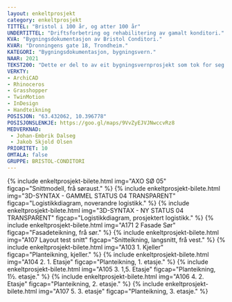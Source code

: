 ```yaml
---
layout: enkeltprosjekt
category: enkeltprosjekt
TITTEL: "Bristol i 100 år, og atter 100 år"
UNDERTITTEL: "Driftsforbetring og rehabilitering av gamalt konditori."
KVA: "Bygningsdokumentasjon av Bristol Conditori."
KVAR: "Dronningens gate 18, Trondheim."
KATEGORI: "Bygningsdokumentasjon, bygningsvern."
NAAR: 2021
TEKST200: "Dette er del to av eit bygningsvernprosjekt som tok for seg Bristol Conditori i Trondheim. I prosjektet har vi identifisert kva som er verneverdig og ikkje. Konklusjonen av vurderinga er at sjølve drifta av konditoriet er det mest unike med Bristol Conditori, då den same familien har halde på i nær 100 år. Vi ynskte å gjere det mogleg for dei å fortsetje dette, og gje dei fleire bein å stå på for å sikre seg til framtida. <br> <br> For at bygningen skal kunne nyttast i dag er ikkje logistikken haldbar slik han er no. Drifta utnyttar heller ikkje plassen som er tilgjengeleg, ho ber preg av at ein aldri har hatt plassmangel. Vi har forsøkt tilbakeføre mykje av det utvendige for å gje huset ein finare fasade og vise ein større respekt for den tradisjonelle trebusetnaden i Trondheim. <br> <br> Konditoriet har no betre produksjonslokale, og kan nytte dette i eigen produksjon. Bristol Conditori har i dette prosjektet fått universelt utforma publikumslokale, det kan ta i mot større samankomstar, kafégjestar og studentar, frukostsvoltne bebuarar og kakespisarar, med fleire til. Det er forsøkt modernisert, men har halde på karakterberande kvalitetar."
VERKTY:
- ArchiCAD
- Rhinoceros
- Grasshopper
- TwinMotion
- InDesign
- Handteikning
POSISJON: "63.432062, 10.396778"
POSISJONSLENKJE: https://goo.gl/maps/9VvZyEJVJNwccvRz8
MEDVERKNAD: 
 - Johan-Embrik Dalseg
 - Jakob Skjold Olsen
PRIORITET: 10
OMTALA: false
GRUPPE: BRISTOL-CONDITORI
---
```

{% include enkeltprosjekt-bilete.html   img="AXO SØ 05"                                 figcap="Snittmodell, frå søraust." %}
{% include enkeltprosjekt-bilete.html   img="3D-SYNTAX - GAMMEL STATUS 04 TRANSPARENT"  figcap="Logistikkdiagram, noverandre logistikk." %}
{% include enkeltprosjekt-bilete.html   img="3D-SYNTAX - NY STATUS 04 TRANSPARENT"      figcap="Logistikkdiagram, prosjektert logistikk." %}
{% include enkeltprosjekt-bilete.html   img="A171 2 Fasade Sør"                         figcap="Fasadeteikning, frå sør." %}
{% include enkeltprosjekt-bilete.html   img="A107 Layout test snitt"                    figcap="Snitteikning, langsnitt, frå vest." %}
{% include enkeltprosjekt-bilete.html   img="A103 1. Kjeller"                           figcap="Planteikning, kjeller." %}
{% include enkeltprosjekt-bilete.html   img="A104 2. 1. Etasje"                         figcap="Planteikning, 1. etasje." %}
{% include enkeltprosjekt-bilete.html   img="A105 3. 1,5. Etasje"                        figcap="Planteikning, 1½. etasje." %}
{% include enkeltprosjekt-bilete.html   img="A106 4. 2. Etasje"                         figcap="Planteikning, 2. etasje." %}
{% include enkeltprosjekt-bilete.html   img="A107 5. 3. etasje"                         figcap="Planteikning, 3. etasje." %}